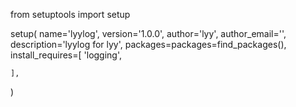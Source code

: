 from setuptools import setup

setup(
    name='lyylog',
    version='1.0.0',
    author='lyy',
    author_email='',
    description='lyylog for lyy',
    packages=packages=find_packages(),
    install_requires=[
        'logging',

    ],
)
